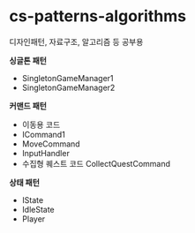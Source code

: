 # cs-patterns-algorithms

디자인패턴, 자료구조, 알고리즘 등 공부용

**싱글톤 패턴**
- SingletonGameManager1
- SingletonGameManager2

**커맨드 패턴**
- 이동용 코드
- ICommand1
- MoveCommand
- InputHandler
- 수집형 퀘스트 코드 CollectQuestCommand

**상태 패턴**
- IState
- IdleState
- Player
